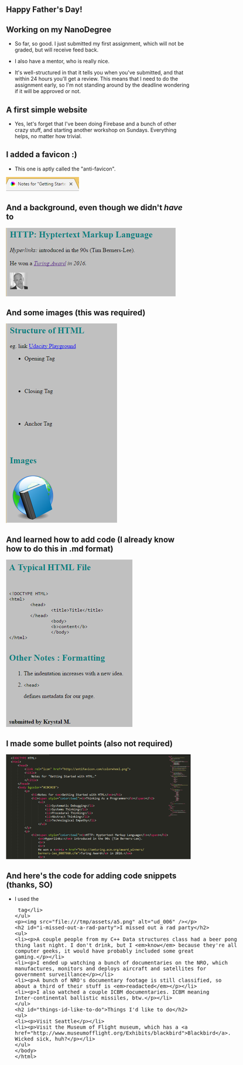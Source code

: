 ## Happy Father's Day!

## Working on my NanoDegree

- So far, so good. 
  I just submitted my first assignment, which will not be graded, 
  but will receive feed back.
  
- I also have a mentor, who is really nice.
 
- It's well-structured in that it tells you
  when you've submitted, and that within 24 hours you'll get a review.
  This means that I need to do the assignment early, so I'm not
  standing around by the deadline wondering if it will be approved or not.
  
## A first simple website

- Yes, let's forget that I've been doing Firebase and a bunch
  of other crazy stuff, and starting another workshop on Sundays.
  Everything helps, no matter how trivial. 

## I added a favicon :)

- This one is aptly called the "anti-favicon".

![ud_001](/images/ud_001.png)

## And a background, even though we didn't *have* to

![ud_002](/images/ud_002.png)

## And some images (this was required)

![ud_003](/images/ud_003.png)

## And learned how to add code (I already know how to do this in .md format)

![ud_004](/images/ud_004.png)

## I made some bullet points (also not required)

![ud_005](/images/ud_005.png)

## And here's the code for adding code snippets (thanks, SO)

- I used the <xmp> tag

![ud_006](/images/ud_006.png)

## I missed out a rad party

- A couple people from my C++ Data structures class had a beer pong
  thing last night.
  I don't drink, but I *know* because they're all computer geeks,
  it would have probably included some great gaming.
  
- I ended up watching a bunch of documentaries on the NRO,
  which manufactures, monitors and deploys aircraft and satellites for 
  government surveillance
  
- A bunch of NRO's documentary footage is still classified, 
  so about a third of their stuff is *readacted*
  
- I also watched a couple ICBM documentaries.
  ICBM meaning Inter-continental ballistic missiles, btw.
  
## Things I'd like to do

- Visit Seattle

- Visit the Museum of Flight museum,
  which has a [Blackbird](http://www.museumofflight.org/Exhibits/blackbird).
  Wicked sick, huh?
